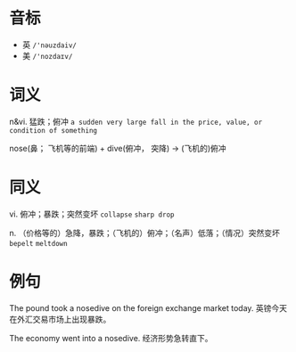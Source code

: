 # 音标

- 英 `/'nəuzdaiv/`
- 美 `/'nozdaɪv/`

# 词义

n&vi. 猛跌；俯冲
`a sudden very large fall in the price, value, or condition of something`



nose(鼻； 飞机等的前端) + dive(俯冲， 突降) → (飞机的)俯冲

# 同义

vi. 俯冲；暴跌；突然变坏
`collapse` `sharp drop`

n. （价格等的）急降，暴跌；（飞机的）俯冲；（名声）低落；（情况）突然变坏
`bepelt` `meltdown`

# 例句

The pound took a nosedive on the foreign exchange market today.
英镑今天在外汇交易市场上出现暴跌。

The economy went into a nosedive.
经济形势急转直下。


